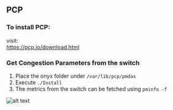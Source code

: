 ## PCP
### To install PCP:
visit:\
https://pcp.io/download.html

### Get Congestion Parameters from the switch
1. Place the onyx folder under `/var/lib/pcp/pmdas`
2. Execute `./Install`
3. The metrics from the switch can be fetched using `pminfo -f`
   
![alt text](https://github.com/niks16/iNet/blob/main/pcp_output.png?raw=true)


